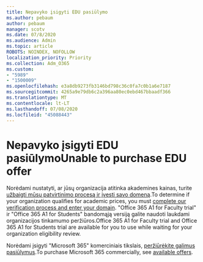 ```yaml
---
title: Nepavyko įsigyti EDU pasiūlymo
ms.author: pebaum
author: pebaum
manager: scotv
ms.date: 07/8/2020
ms.audience: Admin
ms.topic: article
ROBOTS: NOINDEX, NOFOLLOW
localization_priority: Priority
ms.collection: Adm_O365
ms.custom:
- "5989"
- "1500009"
ms.openlocfilehash: e3a8db9273fb3146bd798c36c0fa7c0b1a6e7187
ms.sourcegitcommit: 4265a9e79db6c2a396aa80ec0ebd467bbaadf366
ms.translationtype: MT
ms.contentlocale: lt-LT
ms.lasthandoff: 07/08/2020
ms.locfileid: "45088443"
---
```

# <a name="unable-to-purchase-edu-offer"></a><span data-ttu-id="eb44d-102">Nepavyko įsigyti EDU pasiūlymo</span><span class="sxs-lookup"><span data-stu-id="eb44d-102">Unable to purchase EDU offer</span></span>

<span data-ttu-id="eb44d-103">Norėdami nustatyti, ar jūsų organizacija atitinka akademines kainas, turite [užbaigti mūsų patvirtinimo procesą ir įvesti savo domeną](https://portal.office.com/Adminportal/Home#/Domains/SOWizard).</span><span class="sxs-lookup"><span data-stu-id="eb44d-103">To determine if your organization qualifies for academic prices, you must [complete our verification process and enter your domain](https://portal.office.com/Adminportal/Home#/Domains/SOWizard).</span></span> <span data-ttu-id="eb44d-104">"Office 365 A1 for Faculty trial" ir "Office 365 A1 for Students" bandomąją versiją galite naudoti laukdami organizacijos tinkamumo peržiūros.</span><span class="sxs-lookup"><span data-stu-id="eb44d-104">Office 365 A1 for Faculty trial and Office 365 A1 for Students trial are available for you to use while waiting for your organization eligibility review.</span></span>

<span data-ttu-id="eb44d-105">Norėdami įsigyti "Microsoft 365" komerciniais tikslais, [peržiūrėkite galimus pasiūlymus](https://go.microsoft.com/fwlink/p/?linkid=868433).</span><span class="sxs-lookup"><span data-stu-id="eb44d-105">To purchase Microsoft 365 commercially, see [available offers](https://go.microsoft.com/fwlink/p/?linkid=868433).</span></span>